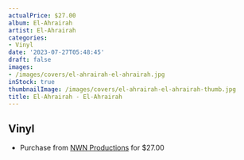 ```yaml
---
actualPrice: $27.00
album: El-Ahrairah
artist: El-Ahrairah
categories:
- Vinyl
date: '2023-07-27T05:48:45'
draft: false
images:
- /images/covers/el-ahrairah-el-ahrairah.jpg
inStock: true
thumbnailImage: /images/covers/el-ahrairah-el-ahrairah-thumb.jpg
title: El-Ahrairah - El-Ahrairah
---
```


## Vinyl
* Purchase from [NWN Productions](http://shop.nwnprod.com/index.php?route=product/product&path=75&product_id=26814&sort=pd.name&order=ASC) for $27.00
